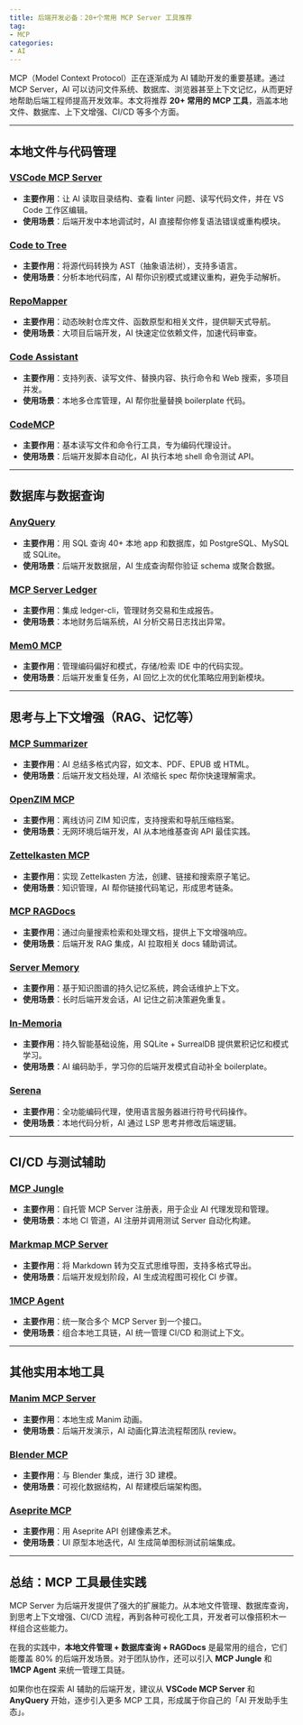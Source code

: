 ```yaml
---
title: 后端开发必备：20+个常用 MCP Server 工具推荐
tag:
- MCP
categories:
- AI
---
```



MCP（Model Context Protocol）正在逐渐成为 AI 辅助开发的重要基建。通过 MCP Server，AI 可以访问文件系统、数据库、浏览器甚至上下文记忆，从而更好地帮助后端工程师提高开发效率。本文将推荐 **20+ 常用的 MCP 工具**，涵盖本地文件、数据库、上下文增强、CI/CD 等多个方面。

---

## 本地文件与代码管理

### [VSCode MCP Server](https://github.com)

* **主要作用**：让 AI 读取目录结构、查看 linter 问题、读写代码文件，并在 VS Code 工作区编辑。
* **使用场景**：后端开发中本地调试时，AI 直接帮你修复语法错误或重构模块。

### [Code to Tree](https://github.com)

* **主要作用**：将源代码转换为 AST（抽象语法树），支持多语言。
* **使用场景**：分析本地代码库，AI 帮你识别模式或建议重构，避免手动解析。

### [RepoMapper](https://github.com)

* **主要作用**：动态映射仓库文件、函数原型和相关文件，提供聊天式导航。
* **使用场景**：大项目后端开发，AI 快速定位依赖文件，加速代码审查。

### [Code Assistant](https://github.com)

* **主要作用**：支持列表、读写文件、替换内容、执行命令和 Web 搜索，多项目并发。
* **使用场景**：本地多仓库管理，AI 帮你批量替换 boilerplate 代码。

### [CodeMCP](https://github.com)

* **主要作用**：基本读写文件和命令行工具，专为编码代理设计。
* **使用场景**：后端开发脚本自动化，AI 执行本地 shell 命令测试 API。

---

## 数据库与数据查询

### [AnyQuery](https://github.com)

* **主要作用**：用 SQL 查询 40+ 本地 app 和数据库，如 PostgreSQL、MySQL 或 SQLite。
* **使用场景**：后端开发数据层，AI 生成查询帮你验证 schema 或聚合数据。

### [MCP Server Ledger](https://github.com)

* **主要作用**：集成 ledger-cli，管理财务交易和生成报告。
* **使用场景**：本地财务后端系统，AI 分析交易日志找出异常。

### [Mem0 MCP](https://github.com)

* **主要作用**：管理编码偏好和模式，存储/检索 IDE 中的代码实现。
* **使用场景**：后端开发重复任务，AI 回忆上次的优化策略应用到新模块。

---

## 思考与上下文增强（RAG、记忆等）

### [MCP Summarizer](https://github.com)

* **主要作用**：AI 总结多格式内容，如文本、PDF、EPUB 或 HTML。
* **使用场景**：后端开发文档处理，AI 浓缩长 spec 帮你快速理解需求。

### [OpenZIM MCP](https://github.com)

* **主要作用**：离线访问 ZIM 知识库，支持搜索和导航压缩档案。
* **使用场景**：无网环境后端开发，AI 从本地维基查询 API 最佳实践。

### [Zettelkasten MCP](https://github.com)

* **主要作用**：实现 Zettelkasten 方法，创建、链接和搜索原子笔记。
* **使用场景**：知识管理，AI 帮你链接代码笔记，形成思考链条。

### [MCP RAGDocs](https://github.com)

* **主要作用**：通过向量搜索检索和处理文档，提供上下文增强响应。
* **使用场景**：后端开发 RAG 集成，AI 拉取相关 docs 辅助调试。

### [Server Memory](https://github.com)

* **主要作用**：基于知识图谱的持久记忆系统，跨会话维护上下文。
* **使用场景**：长时后端开发会话，AI 记住之前决策避免重复。

### [In-Memoria](https://github.com)

* **主要作用**：持久智能基础设施，用 SQLite + SurrealDB 提供累积记忆和模式学习。
* **使用场景**：AI 编码助手，学习你的后端开发模式自动补全 boilerplate。

### [Serena](https://github.com)

* **主要作用**：全功能编码代理，使用语言服务器进行符号代码操作。
* **使用场景**：本地代码分析，AI 通过 LSP 思考并修改后端逻辑。

---

## CI/CD 与测试辅助

### [MCP Jungle](https://github.com)

* **主要作用**：自托管 MCP Server 注册表，用于企业 AI 代理发现和管理。
* **使用场景**：本地 CI 管道，AI 注册并调用测试 Server 自动化构建。

### [Markmap MCP Server](https://github.com)

* **主要作用**：将 Markdown 转为交互式思维导图，支持多格式导出。
* **使用场景**：后端开发规划阶段，AI 生成流程图可视化 CI 步骤。

### [1MCP Agent](https://github.com)

* **主要作用**：统一聚合多个 MCP Server 到一个接口。
* **使用场景**：组合本地工具链，AI 统一管理 CI/CD 和测试上下文。

---

## 其他实用本地工具

### [Manim MCP Server](https://github.com)

* **主要作用**：本地生成 Manim 动画。
* **使用场景**：后端开发演示，AI 动画化算法流程帮团队 review。

### [Blender MCP](https://github.com)

* **主要作用**：与 Blender 集成，进行 3D 建模。
* **使用场景**：可视化数据结构，AI 帮建模后端架构图。

### [Aseprite MCP](https://github.com)

* **主要作用**：用 Aseprite API 创建像素艺术。
* **使用场景**：UI 原型本地迭代，AI 生成简单图标测试前端集成。

---

## 总结：MCP 工具最佳实践

MCP Server 为后端开发提供了强大的扩展能力。从本地文件管理、数据库查询，到思考上下文增强、CI/CD 流程，再到各种可视化工具，开发者可以像搭积木一样组合这些能力。

在我的实践中，**本地文件管理 + 数据库查询 + RAGDocs** 是最常用的组合，它们能覆盖 80% 的后端开发场景。对于团队协作，还可以引入 **MCP Jungle** 和 **1MCP Agent** 来统一管理工具链。

如果你也在探索 AI 辅助的后端开发，建议从 **VSCode MCP Server** 和 **AnyQuery** 开始，逐步引入更多 MCP 工具，形成属于你自己的「AI 开发助手生态」。
